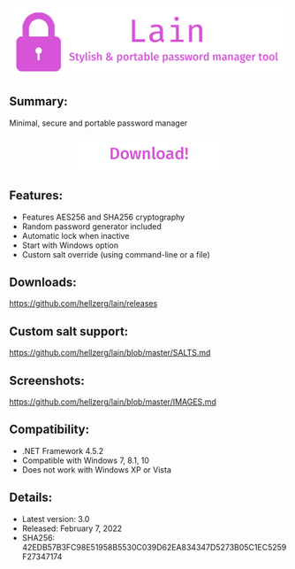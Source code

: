 <p align="center">
   <img src="banner.png">
</p>

## Summary: ##

Minimal, secure and portable password manager
<p align="center">
	<a href="https://github.com/hellzerg/lain/releases/download/3.0/Lain-3.0.exe" target="_blank">
		<img src="download-button.png">
	</a>
</p> 

## Features: ##

* Features AES256 and SHA256 cryptography
* Random password generator included
* Automatic lock when inactive
* Start with Windows option
* Custom salt override (using command-line or a file)

## Downloads: ##
https://github.com/hellzerg/lain/releases

## Custom salt support: ##
https://github.com/hellzerg/lain/blob/master/SALTS.md

## Screenshots: ##
https://github.com/hellzerg/lain/blob/master/IMAGES.md

## Compatibility: ##

* .NET Framework 4.5.2
* Compatible with Windows 7, 8.1, 10
* Does not work with Windows XP or Vista

## Details: ##

* Latest version: 3.0
* Released: February 7, 2022
* SHA256: 42EDB57B3FC98E51958B5530C039D62EA834347D5273B05C1EC5259F27347174
